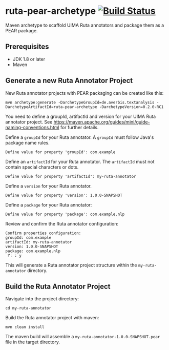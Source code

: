 # ruta-pear-archetype [![Build Status](https://travis-ci.com/cgaege/ruta-pear-archetype.svg?branch=master)](https://travis-ci.com/cgaege/ruta-pear-archetype)

Maven archetype to scaffold UIMA Ruta annotators and package them as a PEAR package. 

## Prerequisites

- JDK 1.8 or later
- Maven

## Generate a new Ruta Annotator Project
New Ruta annotator projects with PEAR packaging can be created like this:

```
mvn archetype:generate -DarchetypeGroupId=de.averbis.textanalysis -DarchetypeArtifactId=ruta-pear-archetype -DarchetypeVersion=0.2.0-RC1
```
You need to define a groupId, artifactId and version for your UIMA Ruta annotator project. See https://maven.apache.org/guides/mini/guide-naming-conventions.html for further details.


Define a `groupId` for your Ruta annotator. A `groupId` must follow Java's package name rules. 
```
Define value for property 'groupId': com.example
```

Define an `artifactId` for your Ruta annotator. The `artifactId` must not contain special characters or dots.
```
Define value for property 'artifactId': my-ruta-annotator
```

Define a `version` for your Ruta annotator. 
```
Define value for property 'version': 1.0.0-SNAPSHOT
```

Define a `package` for your Ruta annotator:
```
Define value for property 'package': com.example.nlp
```

Review and confirm the Ruta annotator configuration:

```
Confirm properties configuration:
groupId: com.example
artifactId: my-ruta-annotator
version: 1.0.0-SNAPSHOT
package: com.example.nlp
 Y: : y
```

This will generate a Ruta annotator project structure within the `my-ruta-annotator` directory.

## Build the Ruta Annotator Project

Navigate into the project directory:
```
cd my-ruta-annotator
```
Build the Ruta annotator project with maven:
```
mvn clean install
```
The maven build will assemble a `my-ruta-annotator-1.0.0-SNAPSHOT.pear` file in the target directory.
